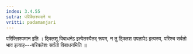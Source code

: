 ```yaml
---
index: 3.4.55
sutra: परिक्लिश्यमाने च
vritti: padamanjari
---
```


 परिक्लिश्यमान इति । ठ्क्लिशू विबाधनेऽ इत्येतस्यैतद् रूपम्, न तु ठ्क्लिश उपतापेऽ इत्यस्य, परिश्च सर्वतो भाव इत्याह---परिक्लेशः सर्वंतो विबाधनमिति ॥